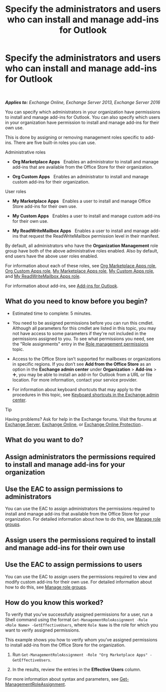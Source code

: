 ﻿---
title: 'Specify the administrators and users who can install and manage add-ins for Outlook'
TOCTitle: Specify the administrators and users who can install and manage add-ins for Outlook
ms:assetid: 7ee4302d-b8bb-40a0-9810-10d3a0271bcb
ms:mtpsurl: https://technet.microsoft.com/en-us/library/JJ943754(v=EXCHG.150)
ms:contentKeyID: 51028421
ms.date: 12/10/2017
mtps_version: v=EXCHG.150
---

# Specify the administrators and users who can install and manage add-ins for Outlook

 

_**Applies to:** Exchange Online, Exchange Server 2013, Exchange Server 2016_


You can specify which administrators in your organization have permissions to install and manage add-ins for Outlook. You can also specify which users in your organization have permission to install and manage add-ins for their own use.

This is done by assigning or removing management roles specific to add-ins. There are five built-in roles you can use.

Administrative roles

  - **Org Marketplace Apps**   Enables an administrator to install and manage add-ins that are available from the Office Store for their organization.

  - **Org Custom Apps**   Enables an administrator to install and manage custom add-ins for their organization.

User roles

  - **My Marketplace Apps**   Enables a user to install and manage Office Store add-ins for their own use.

  - **My Custom Apps**   Enables a user to install and manage custom add-ins for their own use.

  - **My ReadWriteMailbox Apps**   Enables a user to install and manage add-ins that request the ReadWriteMailbox permission level in their manifest.

By default, all administrators who have the **Organization Management** role group have both of the above administrative roles enabled. Also by default, end users have the above user roles enabled.

For information about each of these roles, see [Org Marketplace Apps role](org-marketplace-apps-role-exchange-2013-help.md), [Org Custom Apps role](org-custom-apps-role-exchange-2013-help.md), [My Marketplace Apps role](my-marketplace-apps-role-exchange-2013-help.md), [My Custom Apps role](my-custom-apps-role-exchange-2013-help.md), and [My ReadWriteMailbox Apps role](my-readwritemailbox-apps-role-exchange-2013-help.md).

For information about add-ins, see [Add-ins for Outlook](add-ins-for-outlook-exchange-2013-help.md).

## What do you need to know before you begin?

  - Estimated time to complete: 5 minutes.

  - You need to be assigned permissions before you can run this cmdlet. Although all parameters for this cmdlet are listed in this topic, you may not have access to some parameters if they're not included in the permissions assigned to you. To see what permissions you need, see the "Role assignments" entry in the [Role management permissions](role-management-permissions-exchange-2013-help.md) topic.

  - Access to the Office Store isn’t supported for mailboxes or organizations in specific regions. If you don’t see **Add from the Office Store** as an option in the **Exchange admin center** under **Organization** \> **Add-ins** \> ![Add Icon](images/JJ218640.c1e75329-d6d7-4073-a27d-498590bbb558(EXCHG.150).gif "Add Icon"), you may be able to install an add-in for Outlook from a URL or file location. For more information, contact your service provider.

  - For information about keyboard shortcuts that may apply to the procedures in this topic, see [Keyboard shortcuts in the Exchange admin center](keyboard-shortcuts-in-the-exchange-admin-center-exchange-online-protection-help.md).


> [!TIP]
> Having problems? Ask for help in the Exchange forums. Visit the forums at <A href="https://go.microsoft.com/fwlink/p/?linkid=60612">Exchange Server</A>, <A href="https://go.microsoft.com/fwlink/p/?linkid=267542">Exchange Online</A>, or <A href="https://go.microsoft.com/fwlink/p/?linkid=285351">Exchange Online Protection</A>..



## What do you want to do?

## Assign administrators the permissions required to install and manage add-ins for your organization

## Use the EAC to assign permissions to administrators

You can use the EAC to assign administrators the permissions required to install and manage add-ins that available from the Office Store for your organization. For detailed information about how to do this, see [Manage role groups](manage-role-groups-exchange-2013-help.md).

## Assign users the permissions required to install and manage add-ins for their own use

## Use the EAC to assign permissions to users

You can use the EAC to assign users the permissions required to view and modify custom add-ins for their own use. For detailed information about how to do this, see [Manage role groups](manage-role-groups-exchange-2013-help.md).

## How do you know this worked?

To verify that you’ve successfully assigned permissions for a user, run a Shell command using the format `Get-ManagementRoleAssignment -Role <Role Name> -GetEffectiveUsers`, where `Role Name` is the role for which you want to verify assigned permissions.

This example shows you how to verify whom you’ve assigned permissions to install add-ins from the Office Store for the organization.

1.  Run `Get-ManagementRoleAssignment -Role "Org Marketplace Apps" -GetEffectiveUsers`.

2.  In the results, review the entries in the **Effective Users** column.

For more information about syntax and parameters, see [Get-ManagementRoleAssignment](https://technet.microsoft.com/en-us/library/dd351024\(v=exchg.150\)).

